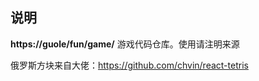 ## 说明

**https://guole/fun/game/** 游戏代码仓库。使用请注明来源





俄罗斯方块来自大佬：https://github.com/chvin/react-tetris
